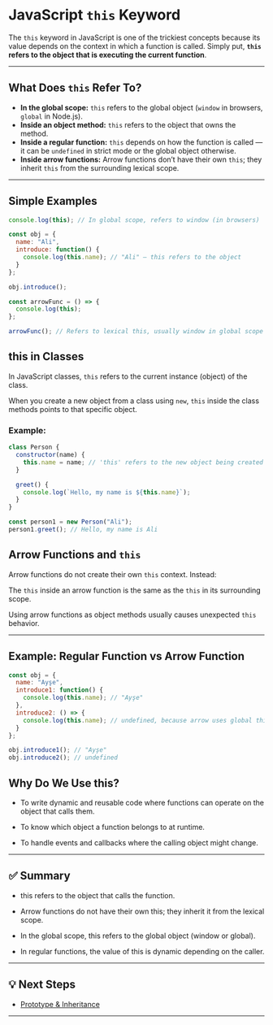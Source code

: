 # JavaScript `this` Keyword

The `this` keyword in JavaScript is one of the trickiest concepts because its value depends on the context in which a function is called. Simply put, **`this` refers to the object that is executing the current function**.

---

## What Does `this` Refer To?

- **In the global scope:** `this` refers to the global object (`window` in browsers, `global` in Node.js).
- **Inside an object method:** `this` refers to the object that owns the method.
- **Inside a regular function:** `this` depends on how the function is called — it can be `undefined` in strict mode or the global object otherwise.
- **Inside arrow functions:** Arrow functions don’t have their own `this`; they inherit `this` from the surrounding lexical scope.

---

## Simple Examples

```javascript
console.log(this); // In global scope, refers to window (in browsers)

const obj = {
  name: "Ali",
  introduce: function() {
    console.log(this.name); // "Ali" — this refers to the object
  }
};

obj.introduce();

const arrowFunc = () => {
  console.log(this);
};

arrowFunc(); // Refers to lexical this, usually window in global scope

```

## this in Classes

In JavaScript classes, `this` refers to the current instance (object) of the class.

When you create a new object from a class using `new`, `this` inside the class methods points to that specific object.

### Example:

```javascript
class Person {
  constructor(name) {
    this.name = name; // 'this' refers to the new object being created
  }

  greet() {
    console.log(`Hello, my name is ${this.name}`);
  }
}

const person1 = new Person("Ali");
person1.greet(); // Hello, my name is Ali

```

## Arrow Functions and `this`

Arrow functions do not create their own `this` context. Instead:

The `this` inside an arrow function is the same as the `this` in its surrounding scope.

Using arrow functions as object methods usually causes unexpected `this` behavior.

---

## Example: Regular Function vs Arrow Function

```javascript
const obj = {
  name: "Ayşe",
  introduce1: function() {
    console.log(this.name); // "Ayşe"
  },
  introduce2: () => {
    console.log(this.name); // undefined, because arrow uses global this
  }
};

obj.introduce1(); // "Ayşe"
obj.introduce2(); // undefined

```

## Why Do We Use this?

- To write dynamic and reusable code where functions can operate on the object that calls them.

- To know which object a function belongs to at runtime.

- To handle events and callbacks where the calling object might change.

---

## ✅ Summary

- this refers to the object that calls the function.

- Arrow functions do not have their own this; they inherit it from the lexical scope.

- In the global scope, this refers to the global object (window or global).

- In regular functions, the value of this is dynamic depending on the caller.

---

## 💡 Next Steps

- [Prototype & Inheritance](./prototype-inheritance/prototype_inheritance.md)

---

